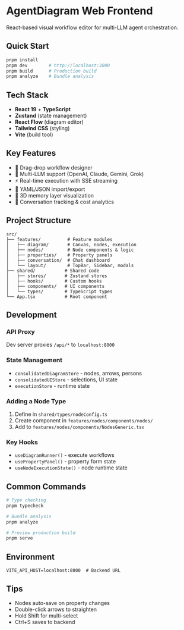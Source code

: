 # AgentDiagram Web Frontend

React-based visual workflow editor for multi-LLM agent orchestration.

## Quick Start

```bash
pnpm install
pnpm dev        # http://localhost:3000
pnpm build      # Production build
pnpm analyze    # Bundle analysis
```

## Tech Stack

- **React 19** + **TypeScript**
- **Zustand** (state management)
- **React Flow** (diagram editor)
- **Tailwind CSS** (styling)
- **Vite** (build tool)

## Key Features

- 🎨 Drag-drop workflow designer
- 🤖 Multi-LLM support (OpenAI, Claude, Gemini, Grok)
- ⚡ Real-time execution with SSE streaming
- 💾 YAML/JSON import/export
- 🧠 3D memory layer visualization
- 💬 Conversation tracking & cost analytics

## Project Structure

```
src/
├── features/          # Feature modules
│   ├── diagram/       # Canvas, nodes, execution
│   ├── nodes/         # Node components & logic
│   ├── properties/    # Property panels
│   ├── conversation/  # Chat dashboard
│   └── layout/        # TopBar, Sidebar, modals
├── shared/           # Shared code
│   ├── stores/       # Zustand stores
│   ├── hooks/        # Custom hooks
│   ├── components/   # UI components
│   └── types/        # TypeScript types
└── App.tsx           # Root component
```

## Development

### API Proxy
Dev server proxies `/api/*` to `localhost:8000`

### State Management
- `consolidatedDiagramStore` - nodes, arrows, persons
- `consolidatedUIStore` - selections, UI state
- `executionStore` - runtime state

### Adding a Node Type
1. Define in `shared/types/nodeConfig.ts`
2. Create component in `features/nodes/components/nodes/`
3. Add to `features/nodes/components/NodesGeneric.tsx`

### Key Hooks
- `useDiagramRunner()` - execute workflows
- `usePropertyPanel()` - property form state
- `useNodeExecutionState()` - node runtime state

## Common Commands

```bash
# Type checking
pnpm typecheck

# Bundle analysis
pnpm analyze

# Preview production build
pnpm serve
```

## Environment

```env
VITE_API_HOST=localhost:8000  # Backend URL
```

## Tips

- Nodes auto-save on property changes
- Double-click arrows to straighten
- Hold Shift for multi-select
- Ctrl+S saves to backend